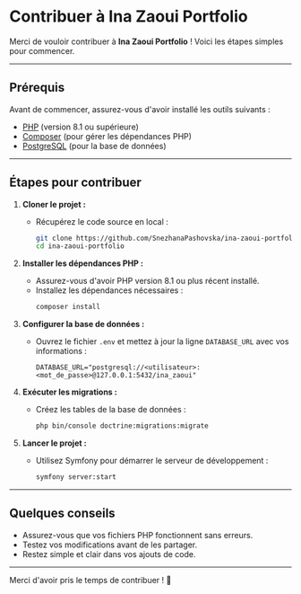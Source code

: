 # Contribuer à Ina Zaoui Portfolio

Merci de vouloir contribuer à **Ina Zaoui Portfolio** ! Voici les étapes simples pour commencer.

---

## Prérequis

Avant de commencer, assurez-vous d'avoir installé les outils suivants :

- [PHP](https://www.php.net/) (version 8.1 ou supérieure)
- [Composer](https://getcomposer.org/) (pour gérer les dépendances PHP)
- [PostgreSQL](https://www.postgresql.org/) (pour la base de données)

---

## Étapes pour contribuer

1. **Cloner le projet :**

   - Récupérez le code source en local :
     ```bash
     git clone https://github.com/SnezhanaPashovska/ina-zaoui-portfolio.git
     cd ina-zaoui-portfolio
     ```

2. **Installer les dépendances PHP :**

   - Assurez-vous d'avoir PHP version 8.1 ou plus récent installé.
   - Installez les dépendances nécessaires :
     ```bash
     composer install
     ```

3. **Configurer la base de données :**

   - Ouvrez le fichier `.env` et mettez à jour la ligne `DATABASE_URL` avec vos informations :
     ```env
     DATABASE_URL="postgresql://<utilisateur>:<mot_de_passe>@127.0.0.1:5432/ina_zaoui"
     ```

4. **Exécuter les migrations :**

   - Créez les tables de la base de données :
     ```bash
     php bin/console doctrine:migrations:migrate
     ```

5. **Lancer le projet :**
   - Utilisez Symfony pour démarrer le serveur de développement :
     ```bash
     symfony server:start
     ```

---

## Quelques conseils

- Assurez-vous que vos fichiers PHP fonctionnent sans erreurs.
- Testez vos modifications avant de les partager.
- Restez simple et clair dans vos ajouts de code.

---

Merci d'avoir pris le temps de contribuer ! 🎉
